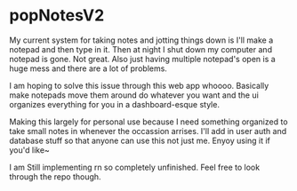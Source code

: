 # popNotesV2

My current system for taking notes and jotting things down is I'll make a notepad and then type in it. Then at night I shut down my computer and notepad is gone. Not great. Also just having multiple notepad's open is a huge mess and there are a lot of problems.

I am hoping to solve this issue through this web app whoooo. Basically make notepads move them around do whatever you want and the ui organizes everything for you in a dashboard-esque style. 

Making this largely for personal use because I need something organized to take small notes in whenever the occassion arrises. I'll add in user auth and database stuff so that anyone can use this not just me. Enyoy using it if you'd like~


I am Still implementing rn so completely unfinished. Feel free to look through the repo though. 
